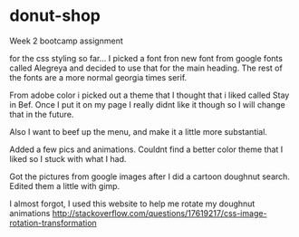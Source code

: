 # donut-shop
Week 2 bootcamp assignment


for the css styling so far...
I picked a font fron new font from google fonts called Alegreya and decided to use that for the main heading. The rest of the fonts are a more normal georgia times serif.

From adobe color i picked out a theme that I thought that i liked called Stay in Bef. Once I put it on my page I really didnt like it though so I will change that in the future.

Also I want to beef up the menu, and make it a little more substantial.

Added a few pics and animations. Couldnt find a better color theme that I liked so I stuck with what I had.

Got the pictures from google images after I did a cartoon doughnut search. Edited them a little with gimp.

I almost forgot, I used this website to help me rotate my doughnut animations
http://stackoverflow.com/questions/17619217/css-image-rotation-transformation
